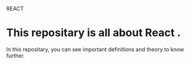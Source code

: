 REACT 

# This repositary is all about React .
In this repositary, you can see important definitions and theory to know further.
